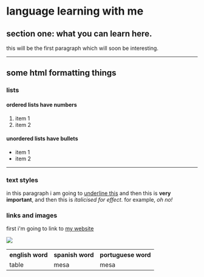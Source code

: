 <h1>language learning with me</h1>
<h2>section one: what you can learn here.</h2>
<p>this will be the first paragraph which will soon be interesting.</p>

<hr>
<h2>some html formatting things</h2>
<h3>lists</h3>
<h4>ordered lists have numbers</h4>
<ol>
  <li>item 1</li>
  <li>item 2</li>
</ol>

<h4>unordered lists have bullets</h4>
<ul>
  <li>item 1</li>
  <li>item 2</li>
</ul>

<hr>

<h3>text styles</h3>
<p>in this paragraph i am going to <u>underline this</u> and then this is <strong> very important</strong>, and then this is <em>italicised for effect</em>. for example, <em>oh no!</em></p>

<h3>links and images</h3>
<p> first i'm going to link to <a href="http://llt.msu.edu/issues/june2011/emerging.pdf">my website</a></p>

<img src="https://www.google.co.uk/search?rlz=1C1GGRV_enGB766GB766&biw=1920&bih=949&tbs=sur%3Afmc&tbm=isch&sa=1&q=pizza&oq=pizza&gs_l=psy-ab.3..0i67k1j0j0i67k1l2j0j0i67k1j0l4.45270.46144.0.46357.5.5.0.0.0.0.53.235.5.5.0....0...1.1.64.psy-ab..0.5.235....0.PNICZnnXBmY#imgrc=WCLnGSt8Lga7QM:" />
<table>
  <tr>
    <th>english word</th>
    <th>spanish word</th> 
    <th>portuguese word</th>
  </tr>
  <tr>
    <td>table</td>
    <td>mesa</td> 
    <td>mesa</td>
  </tr>

</table>


</hr>


